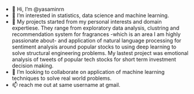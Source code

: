 - 👋 Hi, I’m @yasaminrn
- 👀 I’m interested in statistics, data science and machine learning.
- 🌱 My projects started from my personal interests and domain expertiese. 
      They range from exploratory data analysis, clustring and recommendation system for fragrances -which is an area I am highly passionate about- 
      and application of natural language processing for sentiment  analysis around popular stocks 
      to using deep learning  to solve structural engineering problems.
      My lastest project was emotional analysis of tweets of popular tech stocks for short term investment decision making.
- 💞️ I’m looking to collaborate on application of machine learning techniques to solve real world problems.
- 📫 reach me out at same username at  gmail.
<!---
yasaminrn/yasaminrn is a ✨ special ✨ repository because its `README.md` (this file) appears on your GitHub profile.
You can click the Preview link to take a look at your changes.
--->
